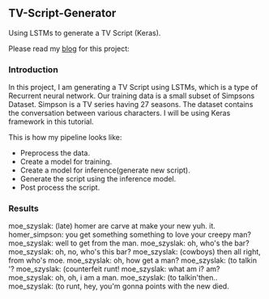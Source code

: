 ## TV-Script-Generator
Using LSTMs to generate a TV Script (Keras).

Please read my [blog](https://medium.com/@shivajbd/generating-a-tv-script-using-recurrent-neural-networks-dd0a645e97e7) for this project:

### Introduction

In this project, I am generating a TV Script using LSTMs, which is a type of Recurrent neural network. Our training data is a small subset of Simpsons Dataset. Simpson is a TV series having 27 seasons. The dataset contains the conversation between various characters. I will be using Keras framework in this tutorial.

This is how my pipeline looks like:

- Preprocess the data.
- Create a model for training.
- Create a model for inference(generate new script).
- Generate the script using the inference model.
- Post process the script.

### Results

moe_szyslak: (late) homer are carve at make your new yuh. it.
homer_simpson: you get something something to love your creepy man?
moe_szyslak: well to get from the man.
moe_szyslak: oh, who's the bar?
moe_szyslak: oh, no, who's this bar?
moe_szyslak: (cowboys) then all right, from who's moe.
moe_szyslak: oh, how get a man?
moe_szyslak: (to talkin '?
moe_szyslak: (counterfeit runt!
moe_szyslak: what am i? am?
moe_szyslak: oh, oh, i am a man.
moe_szyslak: (to talkin'then..
moe_szyslak: (to runt, hey, you'm gonna points with the new died.


